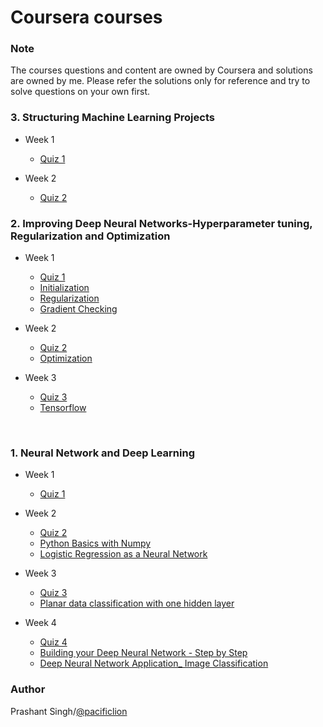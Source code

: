 # Coursera courses
### Note
The courses questions and content are owned by Coursera and solutions are owned by me. Please refer the solutions only for reference and try to solve questions on your own first.

### 3. Structuring Machine Learning Projects
* Week 1
	* [Quiz 1](https://github.com/pacificlion/deep-learning-specialization-coursera/blob/master/structuring-machine-learning-projects/Week%208/Quiz-Bird%20recognition%20in%20the%20city%20of%20Peacetopia%20(case%20study).pdf)

* Week 2
	* [Quiz 2](https://github.com/pacificlion/deep-learning-specialization-coursera/blob/master/structuring-machine-learning-projects/Week%209/Quiz-Autonomous%20driving%20(case%20study).pdf)


### 2. Improving Deep Neural Networks-Hyperparameter tuning, Regularization and Optimization
* Week 1
	* [Quiz 1](https://github.com/pacificlion/deep-learning-specialization-coursera/blob/master/deep-neural-network/Week%205/Quiz-Practical%20aspects%20of%20deep%20learning.pdf)
	* [Initialization](https://github.com/pacificlion/deep-learning-specialization-coursera/tree/master/deep-neural-network/Week%205/Initialization)
	* [Regularization](https://github.com/pacificlion/deep-learning-specialization-coursera/tree/master/deep-neural-network/Week%205/Regularization)
	* [Gradient Checking](https://github.com/pacificlion/deep-learning-specialization-coursera/tree/master/deep-neural-network/Week%205/Gradient%20Checking)

* Week 2
	* [Quiz 2](https://github.com/pacificlion/deep-learning-specialization-coursera/blob/master/deep-neural-network/Week%206/Quiz-Optimization%20algorithms.pdf)
	* [Optimization](https://github.com/pacificlion/deep-learning-specialization-coursera/tree/master/deep-neural-network/Week%206)

* Week 3
	* [Quiz 3](https://github.com/pacificlion/deep-learning-specialization-coursera/blob/master/deep-neural-network/Week%207/Quiz-Hyperparameter%20tuning%2C%20Batch%20Normalization%2C%20Programming%20Frameworks.pdf) 
	* [Tensorflow](https://github.com/pacificlion/deep-learning-specialization-coursera/tree/master/deep-neural-network/Week%207)


<br/>

### 1. Neural Network and Deep Learning
* Week 1
	* [Quiz 1](https://github.com/pacificlion/deep-learning-specialization-coursera/blob/master/neural-networks-deep-learning/Week%201/Quiz-Introduction%20to%20deep%20learning.pdf)
  
* Week 2
	* [Quiz 2](https://github.com/pacificlion/deep-learning-specialization-coursera/blob/master/neural-networks-deep-learning/Week%202/Quiz-Neural%20Network%20Basics.pdf)
	* [Python Basics with Numpy](https://github.com/pacificlion/deep-learning-specialization-coursera/tree/master/neural-networks-deep-learning/Week%202/Python%20Basics%20with%20Numpy)
  * [Logistic Regression as a Neural Network](https://github.com/pacificlion/deep-learning-specialization-coursera/tree/master/neural-networks-deep-learning/Week%202/Logistic%20Regression%20as%20a%20Neural%20Network)

* Week 3
	* [Quiz 3](https://github.com/pacificlion/deep-learning-specialization-coursera/blob/master/neural-networks-deep-learning/Week%203/Quiz-Shallow%20Neural%20Networks.pdf)
	* [Planar data classification with one hidden layer](https://github.com/pacificlion/deep-learning-specialization-coursera/tree/master/neural-networks-deep-learning/Week%203/Planar%20data%20classification%20with%20one%20hidden%20layer)

* Week 4
	* [Quiz 4](https://github.com/pacificlion/deep-learning-specialization-coursera/blob/master/neural-networks-deep-learning/Week%204/Quiz-Key%20concepts%20on%20Deep%20Neural%20Networks.pdf)
	* [Building your Deep Neural Network - Step by Step](https://github.com/pacificlion/deep-learning-specialization-coursera/tree/master/neural-networks-deep-learning/Week%204/Building%20your%20Deep%20Neural%20Network%20-%20Step%20by%20Step)
  * [Deep Neural Network Application_ Image Classification](https://github.com/pacificlion/deep-learning-specialization-coursera/tree/master/neural-networks-deep-learning/Week%204/Deep%20Neural%20Network%20Application_%20Image%20Classification)


### Author
Prashant Singh/[@pacificlion](https://github.com/pacificlion)
